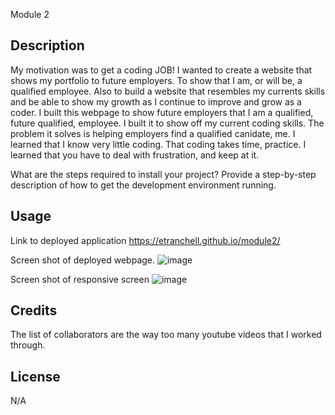 Module 2

## Description


My motivation was to get a coding JOB! I wanted to create a website that shows my portfolio to future employers. To show that I am, or will be, a qualified employee.  Also to build a website that resembles my currents skills and be able to show my growth as I continue to improve and grow as a coder.
I built this webpage to show future employers that I am a qualified, future qualified, employee.  I built it to show off my current coding skills.
The problem it solves is helping employers find a qualified canidate, me.
I learned that I know very little coding.  That coding takes time, practice. I learned that you have to deal with frustration, and keep at it.



What are the steps required to install your project? Provide a step-by-step description of how to get the development environment running.

## Usage

Link to deployed application
https://etranchell.github.io/module2/

Screen shot of deployed webpage.
![image](https://user-images.githubusercontent.com/123092979/219506246-46947aa5-417d-4aff-b5d7-efe719fda865.png)

Screen shot of responsive screen
![image](https://user-images.githubusercontent.com/123092979/219534869-d1baa032-b6b6-42df-89f3-263af58baa45.png)


## Credits

The list of collaborators are the way too many youtube videos that I worked through.


## License

N/A




